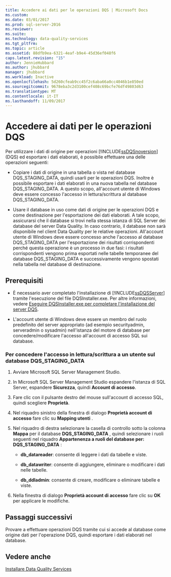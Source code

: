 ```yaml
---
title: Accedere ai dati per le operazioni DQS | Microsoft Docs
ms.custom: 
ms.date: 03/01/2017
ms.prod: sql-server-2016
ms.reviewer: 
ms.suite: 
ms.technology: data-quality-services
ms.tgt_pltfrm: 
ms.topic: article
ms.assetid: 88dfb9ea-6321-4eaf-b9e4-45d36ef048f6
caps.latest.revision: "15"
author: JennieHubbard
ms.author: jhubbard
manager: jhubbard
ms.workload: Inactive
ms.openlocfilehash: 5d260cfeab9cc45f2c6aba66a0cc4046b1e850ed
ms.sourcegitcommit: 9678eba3c2d3100cef408c69bcfe76df49803d63
ms.translationtype: MT
ms.contentlocale: it-IT
ms.lasthandoff: 11/09/2017
---
```

# <a name="access-data-for-the-dqs-operations"></a>Accedere ai dati per le operazioni DQS
  Per utilizzare i dati di origine per operazioni [!INCLUDE[ssDQSnoversion](../../includes/ssdqsnoversion-md.md)] (DQS) ed esportare i dati elaborati, è possibile effettuare una delle operazioni seguenti:  
  
-   Copiare i dati di origine in una tabella o vista nel database DQS_STAGING_DATA, quindi usarli per le operazioni DQS. Inoltre è possibile esportare i dati elaborati in una nuova tabella nel database DQS_STAGING_DATA. A questo scopo, all'account utente di Windows deve essere concesso l'accesso in lettura/scrittura al database DQS_STAGING_DATA.  
  
-   Usare il database in uso come dati di origine per le operazioni DQS e come destinazione per l'esportazione dei dati elaborati. A tale scopo, assicurarsi che il database si trovi nella stessa istanza di SQL Server dei database del server Data Quality. In caso contrario, il database non sarà disponibile nel client Data Quality per le relative operazioni. All'account utente di Windows deve essere concesso anche l'accesso al database DQS_STAGING_DATA per l'esportazione dei risultati corrispondenti perché questa operazione è un processo in due fasi: i risultati corrispondenti vengono prima esportati nelle tabelle temporanee del database DQS_STAGING_DATA e successivamente vengono spostati nella tabella nel database di destinazione.  
  
## <a name="prerequisites"></a>Prerequisiti  
  
-   È necessario aver completato l'installazione di [!INCLUDE[ssDQSServer](../../includes/ssdqsserver-md.md)] tramite l'esecuzione del file DQSInstaller.exe. Per altre informazioni, vedere [Eseguire DQSInstaller.exe per completare l'installazione del server DQS](../../data-quality-services/install-windows/run-dqsinstaller-exe-to-complete-data-quality-server-installation.md).  
  
-   L'account utente di Windows deve essere un membro del ruolo predefinito del server appropriato (ad esempio securityadmin, serveradmin o sysadmin) nell'istanza del motore di database per concedere/modificare l'accesso all'account di accesso SQL sui database.  
  
### <a name="to-grant-readwrite-access-to-a-user-on-the-dqsstagingdata-database"></a>Per concedere l'accesso in lettura/scrittura a un utente sul database DQS_STAGING_DATA  
  
1.  Avviare Microsoft SQL Server Management Studio.  
  
2.  In Microsoft SQL Server Management Studio espandere l'istanza di SQL Server, espandere **Sicurezza**, quindi **Account di accesso**.  
  
3.  Fare clic con il pulsante destro del mouse sull'account di accesso SQL, quindi scegliere **Proprietà**.  
  
4.  Nel riquadro sinistro della finestra di dialogo **Proprietà account di accesso** fare clic su **Mapping utenti** .  
  
5.  Nel riquadro di destra selezionare la casella di controllo sotto la colonna **Mappa** per il database **DQS_STAGING_DATA** , quindi selezionare i ruoli seguenti nel riquadro **Appartenenza a ruoli del database per: DQS_STAGING_DATA** :  
  
    -   **db_datareader**: consente di leggere i dati da tabelle e viste.  
  
    -   **db_datawriter**: consente di aggiungere, eliminare o modificare i dati nelle tabelle.  
  
    -   **db_ddladmin**: consente di creare, modificare o eliminare tabelle e viste.  
  
6.  Nella finestra di dialogo **Proprietà account di accesso** fare clic su **OK** per applicare le modifiche.  
  
## <a name="next-steps"></a>Passaggi successivi  
 Provare a effettuare operazioni DQS tramite cui si accede al database come origine dati per l'operazione DQS, quindi esportare i dati elaborati nel database.  
  
## <a name="see-also"></a>Vedere anche  
 [Installare Data Quality Services](../../data-quality-services/install-windows/install-data-quality-services.md)  
  
  
